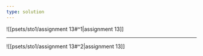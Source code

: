 ```yaml
---
type: solution
---
```


![[psets/sto1/assignment 13#^1|assignment 13]]

---

![[psets/sto1/assignment 13#^2|assignment 13]]
